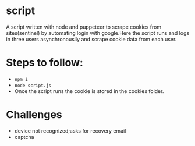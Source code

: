 # script
A script written with node and puppeteer to scrape cookies from sites(sentinel) by automating login with google.Here the script runs and logs in three users asynchronouslly and scrape cookie data from each user.

# Steps to follow:
- `npm i`
- `node script.js`
- Once the script runs the cookie is stored in the cookies folder.
  
# Challenges
  - device not recognized;asks for recovery email
  - captcha